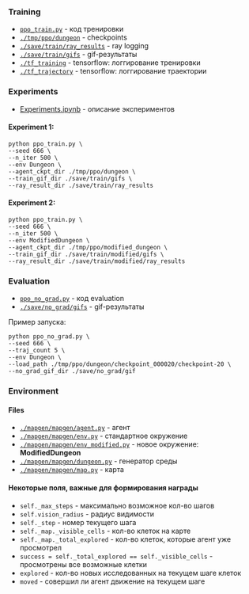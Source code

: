 ### Training 

- [`ppo_train.py`](ppo_train.py) - код тренировки
- [`./tmp/ppo/dungeon`](./tmp/ppo/dungeon) - checkpoints
- [`./save/train/ray_results`](./save/train/ray_results) - ray logging
- [`./save/train/gifs`](./save/train/gifs) - gif-результаты
- [`./tf_training`](./tf_training) - tensorflow: логгирование тренировки
- [`./tf_trajectory`](./tf_trajectory) - tensorflow: логгирование траектории


### Experiments

- [Experiments.ipynb](./Experiments.ipynb) - описание экспериментов


#### Experiment 1:

```
python ppo_train.py \
--seed 666 \
--n_iter 500 \
--env Dungeon \
--agent_ckpt_dir ./tmp/ppo/dungeon \
--train_gif_dir ./save/train/gifs \
--ray_result_dir ./save/train/ray_results
```

#### Experiment 2:

```
python ppo_train.py \
--seed 666 \
--n_iter 500 \
--env ModifiedDungeon \
--agent_ckpt_dir ./tmp/ppo/modified_dungeon \
--train_gif_dir ./save/train/modified/gifs \
--ray_result_dir ./save/train/modified/ray_results
```


### Evaluation 

- [`ppo_no_grad.py`](ppo_no_grad.py) - код evaluation
- [`./save/no_grad/gifs`](./save/no_grad/gifs) - gif-результаты 

Пример запуска:

```
python ppo_no_grad.py \
--seed 666 \
--traj_count 5 \
--env Dungeon \
--load_path ./tmp/ppo/dungeon/checkpoint_000020/checkpoint-20 \
--no_grad_gif_dir ./save/no_grad/gif
```


### Environment


#### Files

- [`./mapgen/mapgen/agent.py`](./mapgen/mapgen/agent.py) - агент
- [`./mapgen/mapgen/env.py`](./mapgen/mapgen/env.py) - стандартное окружение
- [`./mapgen/mapgen/env_modified.py`](./mapgen/mapgen/env_modified.py) - новое окружение: **ModifiedDungeon**
- [`./mapgen/mapgen/dungeon.py`](./mapgen/mapgen/dungeon.py) - генератор среды
- [`./mapgen/mapgen/map.py`](./mapgen/mapgen/map.py) - карта


#### Некоторые поля, важные для формирования награды

- `self._max_steps` - максимально возможное кол-во шагов
- `self.vision_radius` - радиус видимости
- `self._step` - номер текущего шага
- `self._map._visible_cells` - кол-во клеток на карте
- `self._map._total_explored` - кол-во клеток, которые агент уже просмотрел
- `success = self._total_explored == self._visible_cells` - просмотрены все возможные клетки
- `explored` - кол-во новых исследованных на текущем шаге клеток
- `moved` - совершил ли агент движение на текущем шаге



